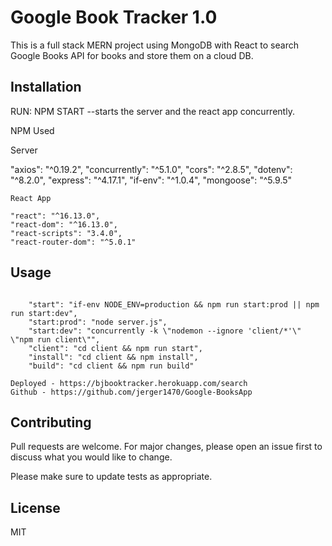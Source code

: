 # Google Book Tracker 1.0

This is a full stack MERN project using MongoDB with React to search Google Books API for books and store them on a cloud DB.

## Installation

RUN: NPM START
--starts the server and the react app concurrently.

NPM Used

Server

"axios": "^0.19.2",
"concurrently": "^5.1.0",
"cors": "^2.8.5",
"dotenv": "^8.2.0",
"express": "^4.17.1",
"if-env": "^1.0.4",
"mongoose": "^5.9.5"

    React App

    "react": "^16.13.0",
    "react-dom": "^16.13.0",
    "react-scripts": "3.4.0",
    "react-router-dom": "^5.0.1"

## Usage

```Javascript/React/Node.JS

    "start": "if-env NODE_ENV=production && npm run start:prod || npm run start:dev",
    "start:prod": "node server.js",
    "start:dev": "concurrently -k \"nodemon --ignore 'client/*'\" \"npm run client\"",
    "client": "cd client && npm run start",
    "install": "cd client && npm install",
    "build": "cd client && npm run build"

Deployed - https://bjbooktracker.herokuapp.com/search
Github - https://github.com/jerger1470/Google-BooksApp

```

## Contributing

Pull requests are welcome. For major changes, please open an issue first to discuss what you would like to change.

Please make sure to update tests as appropriate.

## License

MIT
